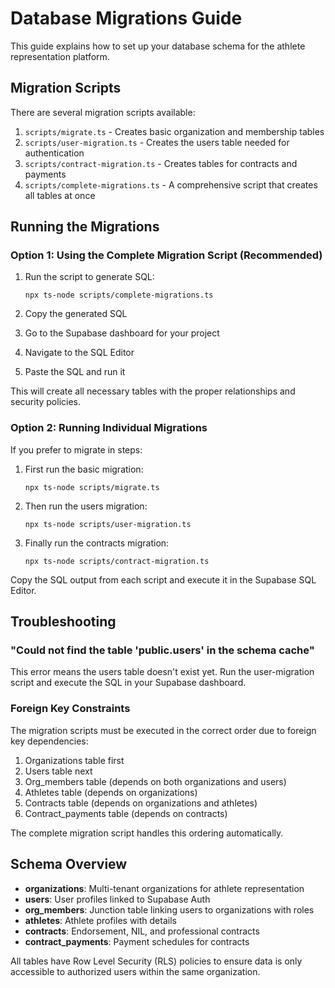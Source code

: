 # Database Migrations Guide

This guide explains how to set up your database schema for the athlete representation platform.

## Migration Scripts

There are several migration scripts available:

1. `scripts/migrate.ts` - Creates basic organization and membership tables
2. `scripts/user-migration.ts` - Creates the users table needed for authentication
3. `scripts/contract-migration.ts` - Creates tables for contracts and payments
4. `scripts/complete-migrations.ts` - A comprehensive script that creates all tables at once

## Running the Migrations

### Option 1: Using the Complete Migration Script (Recommended)

1. Run the script to generate SQL:
   ```
   npx ts-node scripts/complete-migrations.ts
   ```

2. Copy the generated SQL

3. Go to the Supabase dashboard for your project

4. Navigate to the SQL Editor

5. Paste the SQL and run it

This will create all necessary tables with the proper relationships and security policies.

### Option 2: Running Individual Migrations

If you prefer to migrate in steps:

1. First run the basic migration:
   ```
   npx ts-node scripts/migrate.ts
   ```

2. Then run the users migration:
   ```
   npx ts-node scripts/user-migration.ts
   ```

3. Finally run the contracts migration:
   ```
   npx ts-node scripts/contract-migration.ts
   ```

Copy the SQL output from each script and execute it in the Supabase SQL Editor.

## Troubleshooting

### "Could not find the table 'public.users' in the schema cache"

This error means the users table doesn't exist yet. Run the user-migration script and execute the SQL in your Supabase dashboard.

### Foreign Key Constraints

The migration scripts must be executed in the correct order due to foreign key dependencies:

1. Organizations table first
2. Users table next
3. Org_members table (depends on both organizations and users)
4. Athletes table (depends on organizations)
5. Contracts table (depends on organizations and athletes)
6. Contract_payments table (depends on contracts)

The complete migration script handles this ordering automatically.

## Schema Overview

- **organizations**: Multi-tenant organizations for athlete representation
- **users**: User profiles linked to Supabase Auth
- **org_members**: Junction table linking users to organizations with roles
- **athletes**: Athlete profiles with details
- **contracts**: Endorsement, NIL, and professional contracts
- **contract_payments**: Payment schedules for contracts

All tables have Row Level Security (RLS) policies to ensure data is only accessible to authorized users within the same organization.
